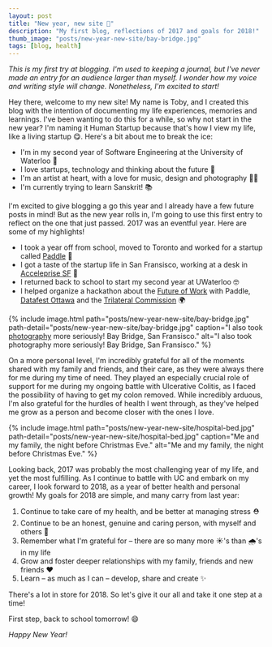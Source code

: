```yaml
---
layout: post
title: "New year, new site 🎊"
description: "My first blog, reflections of 2017 and goals for 2018!"
thumb_image: "posts/new-year-new-site/bay-bridge.jpg"
tags: [blog, health]
---
```


_This is my first try at blogging. I'm used to keeping a journal, but I've never made an entry for an audience larger than myself. I wonder how my voice and writing style will change. Nonetheless, I'm excited to start!_

Hey there, welcome to my new site! My name is Toby, and I created this blog with the intention of documenting my life experiences, memories and learnings. I've been wanting to do this for a while, so why not start in the new year? I'm naming it Human Startup because that's how I view my life, like a living startup 😋. Here's a bit about me to break the ice:
* I'm in my second year of Software Engineering at the University of Waterloo 🎒
* I love startups, technology and thinking about the future 🔭
* I'm an artist at heart, with a love for music, design and photography 👩‍🎨
* I'm currently trying to learn Sanskrit! 📚

I'm excited to give blogging a go this year and I already have a few future posts in mind! But as the new year rolls in, I'm going to use this first entry to reflect on the one that just passed. 2017 was an eventful year. Here are some of my highlights!
* I took a year off from school, moved to Toronto and worked for a startup called <a href="https://paddlehr.com/" rel='noreferrer noopener' target="_blank_" title="Paddle">Paddle</a> 🛶
* I got a taste of the startup life in San Fransisco, working at a desk in <a href="http://acceleprise.vc/" rel='noreferrer noopener' target="_blank_" title="Acceleprise SF">Acceleprise SF</a> 🌅
* I returned back to school to start my second year at UWaterloo 🤓
* I helped organize a hackathon about the <a href="https://futureofwork.ca/" rel="noreferrer noopener" target="_blank_" title="Future of Work">Future of Work</a> with Paddle, <a href="http://datafestottawa.ca/" rel="noreferrer noopener" target="_blank_" title="Datafest Ottawa">Datafest Ottawa</a> and the <a href="http://trilateral.org/" rel="noreferrer noopener" target="_blank_" title="Trilateral Commission">Trilateral Commission</a> 🌍

{% include image.html path="posts/new-year-new-site/bay-bridge.jpg" path-detail="posts/new-year-new-site/bay-bridge.jpg" caption="I also took <a href='https://instagram.com/tobytrek' rel='noreferrer noopener' target='_blank_' title='Instagram'>photography</a> more seriously! Bay Bridge, San Fransisco." alt="I also took photography more seriously! Bay Bridge, San Fransisco." %}

On a more personal level, I'm incredibly grateful for all of the moments shared with my family and friends, and their care, as they were always there for me during my time of need. They played an especially crucial role of support for me during my ongoing battle with Ulcerative Colitis, as I faced the possibility of having to get my colon removed. While incredibly arduous, I'm also grateful for the hurdles of health I went through, as they've helped me grow as a person and become closer with the ones I love.

{% include image.html path="posts/new-year-new-site/hospital-bed.jpg" path-detail="posts/new-year-new-site/hospital-bed.jpg" caption="Me and my family, the night before Christmas Eve." alt="Me and my family, the night before Christmas Eve." %}

Looking back, 2017 was probably the most challenging year of my life, and yet the most fulfilling. As I continue to battle with UC and embark on my career, I look forward to 2018, as a year of better health and personal growth! My goals for 2018 are simple, and many carry from last year:
1. Continue to take care of my health, and be better at managing stress ⛑
2. Continue to be an honest, genuine and caring person, with myself and others 🌸
3. Remember what I'm grateful for – there are so many more ☀️'s than 🌧's in my life
4. Grow and foster deeper relationships with my family, friends and new friends ❤️
5. Learn – as much as I can – develop, share and create ✨

There's a lot in store for 2018. So let's give it our all and take it one step at a time!

First step, back to school tomorrow! 😄

_Happy New Year!_
